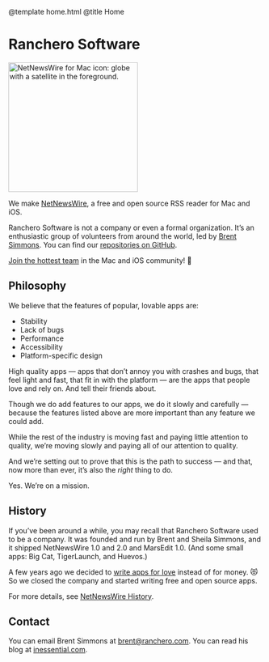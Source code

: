 @template home.html
@title Home

<div class="innertext">
<h1 class="hidden">Ranchero Software</h1>

<p><a href="netnewswire/"><img class="centeredimage" src="https://ranchero.com/images/nnw_icon_256.png" height="256" width="256" alt="NetNewsWire for Mac icon: globe with a satellite in the foreground." /></a></p>

<p>We make <a href="netnewswire/">NetNewsWire</a>, a free and open source RSS reader for Mac and iOS.</p>

<p>Ranchero Software is not a company or even a formal organization. It’s an enthusiastic group of volunteers from around the world, led by <a href="https://inessential.com/">Brent Simmons</a>. You can find our <a href="https://github.com/ranchero-software">repositories on GitHub</a>.</p>

<p><a href="https://github.com/Ranchero-Software/NetNewsWire/blob/master/CONTRIBUTING.md">Join the hottest team</a> in the Mac and iOS community! 🐥</p>

<div class="separator"></div>
<h2>Philosophy</h2>

<p>We believe that the features of popular, lovable apps are:</p>
<ul>
<li>Stability</li>
<li>Lack of bugs</li>
<li>Performance</li>
<li>Accessibility</li>
<li>Platform-specific design</li>
</ul>

<p>High quality apps — apps that don’t annoy you with crashes and bugs, that feel light and fast, that fit in with the platform — are the apps that people love and rely on. And tell their friends about.</p>

<p>Though we do add features to our apps, we do it slowly and carefully — because the features listed above are more important than any feature we could add.</p>

<p>While the rest of the industry is moving fast and paying little attention to quality, we’re moving slowly and paying all of our attention to quality.</p>

<p>And we’re setting out to prove that this is the path to success — and that, now more than ever, it’s also the <i>right</i> thing to do.</p>

<p>Yes. We’re on a mission.</p>

<div class="separator"></div>
<h2>History</h2>

<p>If you’ve been around a while, you may recall that Ranchero Software used to be a company. It was founded and run by Brent and Sheila Simmons, and it shipped NetNewsWire 1.0 and 2.0 and MarsEdit 1.0. (And some small apps: Big Cat, TigerLaunch, and Huevos.)</p>

<p>A few years ago we decided to <a href="https://inessential.com/2015/06/30/love">write apps for love</a> instead of for money. 😻  So we closed the company and started writing free and open source apps.</p>

<p>For more details, see <a href="https://ranchero.com/netnewswire/history">NetNewsWire History</a>.</p>

<div class="separator"></div>
<h2>Contact</h2>

<p>You can email Brent Simmons at <a href="mailto:brent@ranchero.com">brent@ranchero.com</a>. You can read his blog at <a href="https://inessential.com/">inessential.com</a>.</p>

<div class="separator"></div>

</div>
